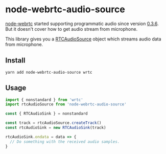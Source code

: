 # node-webrtc-audio-source

[node-webrtc](https://github.com/node-webrtc/node-webrtc) started supporting programmatic audio since version [0.3.6](https://github.com/node-webrtc/node-webrtc/releases/tag/v0.3.6). But it doesn't cover how to get audio stream from microphone.

This library gives you a [RTCAudioSource](https://github.com/node-webrtc/node-webrtc/blob/864bc136e8376c2e47ad5b206aa8c8568256a6b3/docs/nonstandard-apis.md#rtcaudiosource) object which streams audio data from microphone.

## Install

```
yarn add node-webrtc-audio-source wrtc
```

## Usage

```js
import { nonstandard } from 'wrtc'
import rtcAudioSource from 'node-webrtc-audio-source'

const { RTCAudioSink } = nonstandard

const track = rtcAudioSource.createTrack()
const rtcAudioSink = new RTCAudioSink(track)

rtcAudioSink.ondata = data => {
  // Do something with the received audio samples.
}
```
